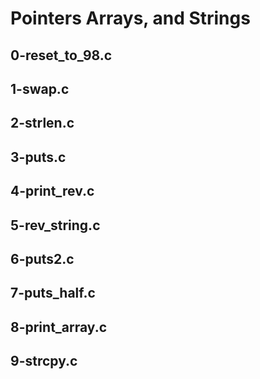 # Pointers Arrays, and Strings

## 0-reset_to_98.c

## 1-swap.c

## 2-strlen.c

## 3-puts.c

## 4-print_rev.c

## 5-rev_string.c

## 6-puts2.c

## 7-puts_half.c

## 8-print_array.c

## 9-strcpy.c
